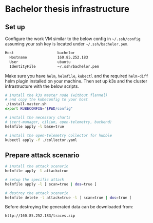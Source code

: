 # Bachelor thesis infrastructure

## Set up

Configure the work VM similar to the below config
in `~/.ssh/config` assuming your ssh key is located under
`~/.ssh/bachelor.pem`.

```bash
Host                    bachelor
  Hostname              160.85.252.183
  User                  ubuntu
  IdentityFile          ~/.ssh/bachelor.pem
```

Make sure you have `helm`, `helmfile`, `kubectl` and the required
`helm-diff` helm plugin installed on your machine.
Then set up k3s and the cluster infrastructure with the below scripts.

```bash
# install the k3s master node (without flannel)
# and copy the kubeconfig to your host
./install-master.sh
export KUBECONFIG="$PWD/config"

# install the necessary charts
# (cert-manager, cilium, open-telemetry, backend)
helmfile apply -l base=true

# install the open-telemetry collector for hubble
kubectl apply -f ./collector.yaml
```

## Prepare attack scenario

```bash
# install the attack scenario
helmfile apply -l attack=true

# setup the specific attack
helmfile apply -l [ scan=true | dos=true ]

# destroy the attack scenario
helmfile delete -l attack=true -l [ scan=true | dos=true ]
```

Before destroying the generated data can be downloaded from:

```
http://160.85.252.183/traces.zip
```
